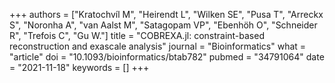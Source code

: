 +++
authors = ["Kratochvíl M", "Heirendt L", "Wilken SE", "Pusa T", "Arreckx S", "Noronha A", "van Aalst M", "Satagopam VP", "Ebenhöh O", "Schneider R", "Trefois C", "Gu W."]
title = "COBREXA.jl: constraint-based reconstruction and exascale analysis"
journal = "Bioinformatics"
what = "article"
doi = "10.1093/bioinformatics/btab782"
pubmed = "34791064"
date = "2021-11-18"
keywords = []
+++

